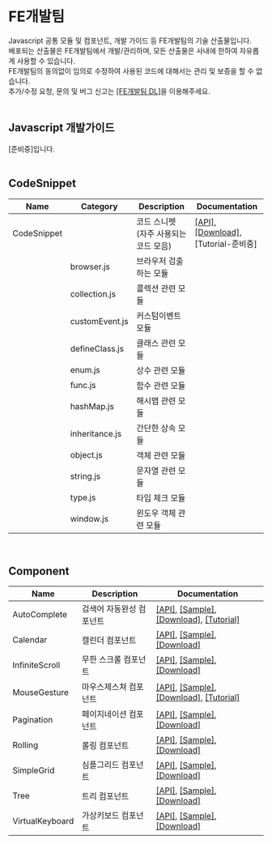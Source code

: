 FE개발팀 
======================
Javascript 공통 모듈 및 컴포넌트, 개발 가이드 등 FE개발팀의 기술 산출물입니다.<br>
배포되는 산출물은 FE개발팀에서 개발/관리하며, 모든 산출물은 사내에 한하여 자유롭게 사용할 수 있습니다.<br>
FE개발팀의 동의없이 임의로 수정하여 사용된 코드에 대해서는 관리 및 보증을 할 수 없습니다.<br>
추가/수정 요청, 문의 및 버그 신고는 [[FE개발팀 DL]](e0242@nhnent.com)을 이용해주세요.
<br><br>

## Javascript 개발가이드
[준비중]입니다.
<br><br>

## CodeSnippet
|Name|Category|Description|Documentation|
| ---- | ---- | ---- | ---- |
|CodeSnippet||코드 스니펫 (자주 사용되는 코드 모음)|[[API]](https://github.nhnent.com/pages/fe/share-code-snippet/), [[Download]](https://github.nhnent.com/fe/share-code-snippet), [Tutorial-준비중]|
||browser.js|브라우저 검출하는 모듈||
||collection.js|콜렉션 관련 모듈||
||customEvent.js|커스텀이벤트 모듈||
||defineClass.js|클래스 관련 모듈||
||enum.js|상수 관련 모듈||
||func.js|함수 관련 모듈||
||hashMap.js|해시맵 관련 모듈||
||inheritance.js|간단한 상속 모듈||
||object.js|객체 관련 모듈||
||string.js|문자열 관련 모듈||
||type.js|타입 체크 모듈||
||window.js|윈도우 객체 관련 모듈||
<br>

## Component
|Name|Description|Documentation|
| ---- | ---- | ---- |
|AutoComplete|검색어 자동완성 컴포넌트|[[API]](https://github.nhnent.com/pages/fe/component-auto-complete), [[Sample]](https://github.nhnent.com/pages/fe/component-auto-complete/tutorial-sample1.html),  [[Download]](https://github.nhnent.com/fe/component-auto-complete), [[Tutorial]](https://github.nhnent.com/FE/Component-AutoComplete/wiki/Component-AutoComplete)|
|Calendar|캘린더 컴포넌트|[[API]](https://github.nhnent.com/pages/fe/component-calendar/), [[Sample]](https://github.nhnent.com/pages/fe/component-calendar/tutorial-default.html), [[Download]](https://github.nhnent.com/fe/component-calendar/)|
|InfiniteScroll|무한 스크롤 컴포넌트|[[API]](https://github.nhnent.com/pages/fe/component-infinite-scroll/), [[Sample]](https://github.nhnent.com/pages/fe/component-infinite-scroll/tutorial-sample1.html),  [[Download]](https://github.nhnent.com/fe/component-infinite-scroll/)|
| MouseGesture|마우스제스쳐 컴포넌트|[[API]](http://github.nhnent.com/pages/fe/component-mouse-gesture/), [[Sample]](http://github.nhnent.com/pages/fe/component-mouse-gesture/tutorial-sample_default.html),  [[Download]](https://github.nhnent.com/fe/component-mouse-gesture), [[Tutorial]](https://github.nhnent.com/fe/component-mouse-gesture/wiki)|
|Pagination|페이지네이션 컴포넌트|[[API]](https://github.nhnent.com/pages/fe/component-pagination/), [[Sample]](https://github.nhnent.com/pages/fe/component-pagination/tutorial-default.html),  [[Download]](https://github.nhnent.com/fe/component-pagination/)|
|Rolling|롤링 컴포넌트|[[API]](https://github.nhnent.com/pages/fe/component-rolling/), [[Sample]](https://github.nhnent.com/pages/fe/component-rolling/tutorial-index_default_nocircle.html), [[Download]](https://github.nhnent.com/fe/component-rolling)|
|SimpleGrid|심플그리드 컴포넌트|[[API]](https://github.nhnent.com/pages/fe/component-simple-grid/), [[Sample]](https://github.nhnent.com/pages/fe/component-simple-grid/tutorial-sample1.html),  [[Download]](https://github.nhnent.com/fe/component-simple-grid)|
|Tree|트리 컴포넌트|[[API]](https://github.nhnent.com/pages/fe/component-tree/), [[Sample]](https://github.nhnent.com/pages/fe/component-tree/tutorial-index_default.html),  [[Download]](https://github.nhnent.com/fe/component-tree)|
|VirtualKeyboard|가상키보드 컴포넌트|[[API]](https://github.nhnent.com/pages/fe/component-virtual-keyboard/), [[Sample]](https://github.nhnent.com/pages/fe/component-virtual-keyboard/tutorial-mobile.html),  [[Download]](https://github.nhnent.com/fe/component-virtual-keyboard)|




